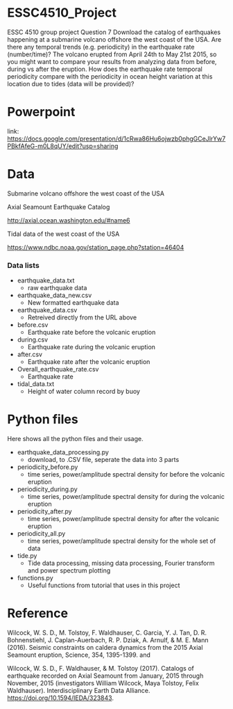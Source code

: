 # ESSC4510_Project
ESSC 4510 group project
Question 7
Download the catalog of earthquakes happening at a submarine volcano offshore the
west coast of the USA. Are there any
temporal trends (e.g. periodicity) in the earthquake rate (number/time)? The volcano
erupted from April 24th to May 21st 2015, so you might want to compare your results
from analyzing data from before, during vs after the eruption. How does the
earthquake rate temporal periodicity compare with the periodicity in ocean height
variation at this location due to tides (data will be provided)?

# Powerpoint
link: https://docs.google.com/presentation/d/1cRwa86Hu6ojwzb0phgGCeJlrYw7PBkfAfeG-m0L8qUY/edit?usp=sharing

# Data
Submarine volcano offshore the west coast of the USA

Axial Seamount Earthquake Catalog

http://axial.ocean.washington.edu/#name6

Tidal data of the west coast of the USA

https://www.ndbc.noaa.gov/station_page.php?station=46404

### Data lists
- earthquake_data.txt
  - raw earthquake data
- earthquake_data_new.csv
  - New formatted earthquake data
- earthquake_data.csv
  - Retreived directly from the URL above
- before.csv
  - Earthquake rate before the volcanic eruption
- during.csv
  - Earthquake rate during the volcanic eruption
- after.csv
  - Earthquake rate after the volcanic eruption
- Overall_earthquake_rate.csv
  - Earthquake rate
- tidal_data.txt
  - Height of water column record by buoy

# Python files
Here shows all the python files and their usage.
- earthquake_data_processing.py
  - download, to .CSV file, seperate the data into 3 parts
- periodicity_before.py
  - time series, power/amplitude spectral density for before the volcanic eruption
- periodicity_during.py
  - time series, power/amplitude spectral density for during the volcanic eruption
- periodicity_after.py
  - time series, power/amplitude spectral density for after the volcanic eruption
- periodicity_all.py
  - time series, power/amplitude spectral density for the whole set of data
- tide.py
  - Tide data processing, missing data processing, Fourier transform and power spectrum plotting
- functions.py
  - Useful functions from tutorial that uses in this project

# Reference
Wilcock, W. S. D., M. Tolstoy, F. Waldhauser, C. Garcia, Y. J. Tan, D. R. Bohnenstiehl, J. Caplan-Auerbach, R. P. Dziak, A. Arnulf, & M. E. Mann (2016). Seismic constraints on caldera dynamics from the 2015 Axial Seamount eruption, Science, 354, 1395-1399. and

Wilcock, W. S. D., F. Waldhauser, & M. Tolstoy (2017). Catalogs of earthquake recorded on Axial Seamount from January, 2015 through November, 2015 (investigators William Wilcock, Maya Tolstoy, Felix Waldhauser). Interdisciplinary Earth Data Alliance. https://doi.org/10.1594/IEDA/323843.
